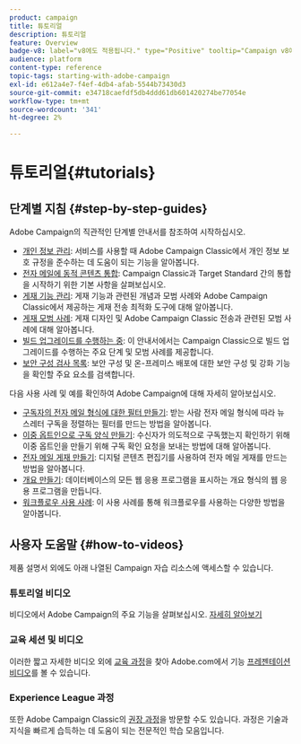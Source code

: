 ```yaml
---
product: campaign
title: 튜토리얼
description: 튜토리얼
feature: Overview
badge-v8: label="v8에도 적용됩니다." type="Positive" tooltip="Campaign v8에도 적용됩니다."
audience: platform
content-type: reference
topic-tags: starting-with-adobe-campaign
exl-id: e612a4e7-f4ef-4db4-afab-5544b73430d3
source-git-commit: e34718caefdf5db4ddd61db601420274be77054e
workflow-type: tm+mt
source-wordcount: '341'
ht-degree: 2%

---
```


# 튜토리얼{#tutorials}



## 단계별 지침 {#step-by-step-guides}

Adobe Campaign의 직관적인 단계별 안내서를 참조하여 시작하십시오.

* [개인 정보 관리](https://helpx.adobe.com/kr/campaign/kb/acc-privacy.html): 서비스를 사용할 때 Adobe Campaign Classic에서 개인 정보 보호 규정을 준수하는 데 도움이 되는 기능을 알아봅니다.
* [전자 메일에 동적 콘텐츠 통합](https://experienceleague.adobe.com/docs/campaign-classic/using/integrating-with-adobe-experience-cloud/adobe-target/inserting-a-dynamic-image.html?lang=ko): Campaign Classic과 Target Standard 간의 통합을 시작하기 위한 기본 사항을 살펴보십시오.
* [게재 기능 관리](../../delivery/using/about-deliverability.md): 게재 기능과 관련된 개념과 모범 사례와 Adobe Campaign Classic에서 제공하는 게재 전송 최적화 도구에 대해 알아봅니다.
* [게재 모범 사례](../../delivery/using/delivery-best-practices.md): 게재 디자인 및 Adobe Campaign Classic 전송과 관련된 모범 사례에 대해 알아봅니다.
* [빌드 업그레이드를 수행하는 중](https://helpx.adobe.com/kr/campaign/kb/acc-build-upgrade.html): 이 안내서에서는 Campaign Classic으로 빌드 업그레이드를 수행하는 주요 단계 및 모범 사례를 제공합니다.
* [보안 구성 검사 목록](https://helpx.adobe.com/kr/campaign/kb/acc-security.html): 보안 구성 및 온-프레미스 배포에 대한 보안 구성 및 강화 기능을 확인할 주요 요소를 검색합니다.

다음 사용 사례 및 예를 확인하여 Adobe Campaign에 대해 자세히 알아보십시오.

* [구독자의 전자 메일 형식에 대한 필터 만들기](../../platform/using/use-case.md#creating-a-filter-on-the-email-format-of-subscribers): 받는 사람 전자 메일 형식에 따라 뉴스레터 구독을 정렬하는 필터를 만드는 방법을 알아봅니다.
* [이중 옵트인으로 구독 양식 만들기](../../web/using/use-cases-web-forms.md#create-a-subscription--form-with-double-opt-in): 수신자가 의도적으로 구독했는지 확인하기 위해 이중 옵트인을 만들기 위해 구독 확인 요청을 보내는 방법에 대해 알아봅니다.
* [전자 메일 게재 만들기](../../web/using/use-case-creating-an-email-delivery.md): 디지털 콘텐츠 편집기를 사용하여 전자 메일 게재를 만드는 방법을 알아봅니다.
* [개요 만들기](../../web/using/use-cases-creating-overviews.md): 데이터베이스의 모든 웹 응용 프로그램을 표시하는 개요 형식의 웹 응용 프로그램을 만듭니다.
* [워크플로우 사용 사례](../../workflow/using/about-workflow-use-cases.md): 이 사용 사례를 통해 워크플로우를 사용하는 다양한 방법을 알아봅니다.

## 사용자 도움말 {#how-to-videos}

제품 설명서 외에도 아래 나열된 Campaign 자습 리소스에 액세스할 수 있습니다.

### 튜토리얼 비디오

비디오에서 Adobe Campaign의 주요 기능을 살펴보십시오. [자세히 알아보기](https://experienceleague.adobe.com/docs/campaign-classic-learn/tutorials/overview.html?lang=ko)

### 교육 세션 및 비디오

이러한 짧고 자세한 비디오 외에 [교육 과정](https://learning.adobe.com/catalog.html)을 찾아 Adobe.com에서 기능 [프레젠테이션 비디오](https://www.adobe.com/training/video.html)를 볼 수 있습니다.

### Experience League 과정

또한 Adobe Campaign Classic의 [권장 과정](https://experienceleague.adobe.com/ko#dashboard/learning)을 방문할 수도 있습니다. 과정은 기술과 지식을 빠르게 습득하는 데 도움이 되는 전문적인 학습 모음입니다.
